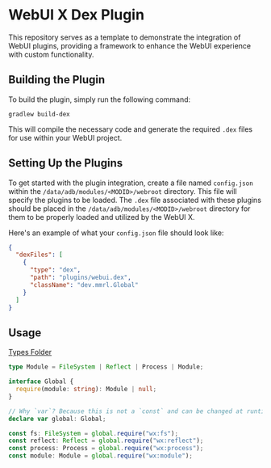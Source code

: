 # WebUI X Dex Plugin

This repository serves as a template to demonstrate the integration of WebUI plugins, providing a framework to enhance the WebUI experience with custom functionality.

## Building the Plugin

To build the plugin, simply run the following command:

```shell
gradlew build-dex
```

This will compile the necessary code and generate the required `.dex` files for use within your WebUI project.

## Setting Up the Plugins

To get started with the plugin integration, create a file named `config.json` within the `/data/adb/modules/<MODID>/webroot` directory. This file will specify the plugins to be loaded. The `.dex` file associated with these plugins should be placed in the `/data/adb/modules/<MODID>/webroot` directory for them to be properly loaded and utilized by the WebUI X.

Here's an example of what your `config.json` file should look like:

```json
{
  "dexFiles": [
    {
      "type": "dex",
      "path": "plugins/webui.dex",
      "className": "dev.mmrl.Global"
    }
  ]
}
```

## Usage

[Types Folder](./types)

```ts
type Module = FileSystem | Reflect | Process | Module;

interface Global {
  require(module: string): Module | null;
}

// Why `var`? Because this is not a `const` and can be changed at runtime from the JavaScript side
declare var global: Global;

const fs: FileSystem = global.require("wx:fs");
const reflect: Reflect = global.require("wx:reflect");
const process: Process = global.require("wx:process");
const module: Module = global.require("wx:module");
```
